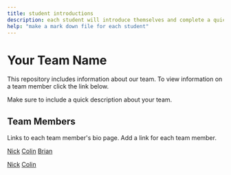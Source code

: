 ```yaml
---
title: student introductions
description: each student will introduce themselves and complete a quick bio
help: "make a mark down file for each student"
---
```


# Your Team Name

This repository includes information about our team. To view information on a team member click the link below.

Make sure to include a quick description about your team.

## Team Members

Links to each team member's bio page. Add a link for each team member.


[Nick](Nick.md)
[Colin](ColinC.md)
[Brian](Brian.md)

[Nick](Nick.md) 
[Colin](ColinC.md)

